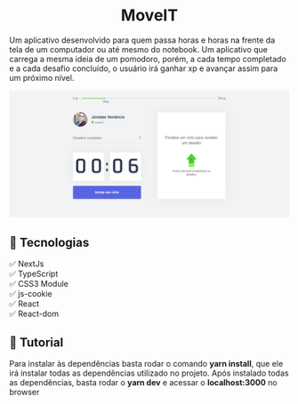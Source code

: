 <h1 align='center'>MoveIT</h1>

<p>Um aplicativo desenvolvido para quem passa horas e horas na frente da tela de um computador ou até mesmo do notebook. 
Um aplicativo que carrega a mesma ideia de um pomodoro, porém, a cada tempo completado e a cada desafio concluído, o usuário irá ganhar xp e avançar assim para um próximo nível.</p>

<img src="public/tela_app.png">

## 🚀 Tecnologias

✅ NextJs <br>
✅ TypeScript <br>
✅ CSS3 Module <br>
✅ js-cookie <br>
✅ React <br>
✅ React-dom <br>

## 📖 Tutorial

<p>Para instalar às dependências basta rodar o comando <strong>yarn install</strong>, que ele irá instalar todas as dependências utilizado no projeto. Após instalado todas as dependências, basta rodar o <strong>yarn dev</strong> e acessar o <strong>localhost:3000</strong> no browser</p>
